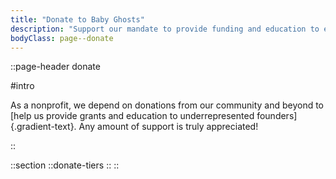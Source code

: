 ```yaml
---
title: "Donate to Baby Ghosts"
description: "Support our mandate to provide funding and education to emerging studios."
bodyClass: page--donate
---
```


::page-header
donate

#intro

As a nonprofit, we depend on donations from our community and beyond to [help us provide grants and education to underrepresented founders]{.gradient-text}. Any amount of support is truly appreciated!

::

::section
  ::donate-tiers
  ::
::
